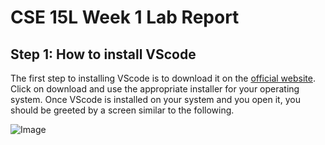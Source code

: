 # CSE 15L Week 1 Lab Report

## Step 1: How to install VScode

The first step to installing VScode is to download it on the [official website](https://code.visualstudio.com/). Click on download and use the appropriate installer for your operating system. Once VScode is installed on your system and you open it, you should be greeted by a screen similar to the following.

![Image](https://i.imgur.com/CxOildq.png)
